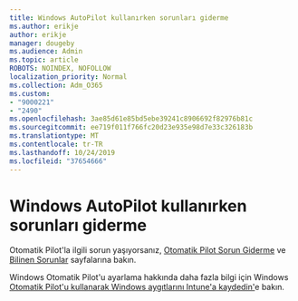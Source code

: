 ```yaml
---
title: Windows AutoPilot kullanırken sorunları giderme
ms.author: erikje
author: erikje
manager: dougeby
ms.audience: Admin
ms.topic: article
ROBOTS: NOINDEX, NOFOLLOW
localization_priority: Normal
ms.collection: Adm_O365
ms.custom:
- "9000221"
- "2490"
ms.openlocfilehash: 3ae85d61e85bd5ebe39241c8906692f82976b81c
ms.sourcegitcommit: ee719f011f766fc20d23e935e98d7e33c326183b
ms.translationtype: MT
ms.contentlocale: tr-TR
ms.lasthandoff: 10/24/2019
ms.locfileid: "37654666"
---
```

# <a name="troubleshoot-issues-when-using-windows-autopilot"></a>Windows AutoPilot kullanırken sorunları giderme

Otomatik Pilot'la ilgili sorun yaşıyorsanız, [Otomatik Pilot Sorun Giderme](https://docs.microsoft.com/windows/deployment/windows-autopilot/troubleshooting) ve [Bilinen Sorunlar](https://docs.microsoft.com/windows/deployment/windows-autopilot/known-issues) sayfalarına bakın.

Windows Otomatik Pilot'u ayarlama hakkında daha fazla bilgi için Windows [Otomatik Pilot'u kullanarak Windows aygıtlarını Intune'a kaydedin'](https://docs.microsoft.com/intune/enrollment/enrollment-autopilot)e bakın.

